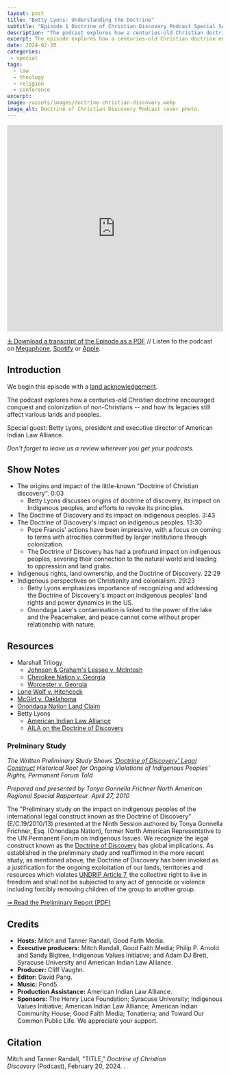 ```yaml
---
layout: post
title: "Betty Lyons: Understanding the Doctrine" 
subtitle: "Episode 1 Doctrine of Christian Discovery Podcast Special Season"
description: "The podcast explores how a centuries-old Christian doctrine encouraged conquest and colonization of non-Christians -- and how its legacies still affect various lands and peoples. Special guest: Betty Lyons, president and executive director of American Indian Law Alliance."
excerpt: The episode explores how a centuries-old Christian doctrine encouraged conquest and colonization of non-Christians -- and how its legacies still affect various lands and peoples."
date: 2024-02-20
categories: 
 - special
tags: 
  - law
  - theology
  - religion
  - conference
excerpt: 
image: /assets/images/doctrine-christian-discovery.webp
image_alt: Doctrine of Christian Discovery Podcast cover photo.
---
```

<iframe src="https://playlist.megaphone.fm/?p=AOOOI2818414790" width="100%" height="482" frameborder="0"></iframe>

[⤓ Download a transcript of the Episode as a PDF](/assets/pdfs/special/01-Betty-Lyons-Understanding-the-Doctrine-of-Christian-Discovery.pdf) //  Listen to the podcast on [Megaphone](https://goodfaithmedia.org/doctrine-of-christian-discovery/), [Spotify](https://open.spotify.com/show/4VnMhbq2UJbu3fdehsQ66I) or [Apple](https://podcasts.apple.com/us/podcast/doctrine-of-christian-discovery/id1729219360). 
  
## Introduction

We begin this episode with a [land acknowledgement](https://podcast.doctrineofdiscovery.org/land/).

The podcast explores how a centuries-old Christian doctrine encouraged conquest and colonization of non-Christians -- and how its legacies still affect various lands and peoples.

Special guest: Betty Lyons, president and executive director of American Indian Law Alliance. 

*Don't forget to leave us a review wherever you get your podcasts.*


## Show Notes
- The origins and impact of the little-known "Doctrine of Christian discovery". 0:03
  - Betty Lyons discusses origins of doctrine of discovery, its impact on Indigenous peoples, and efforts to revoke its principles.
- The Doctrine of Discovery and its impact on indigenous peoples. 3:43
- The Doctrine of Discovery's impact on indigenous peoples. 13:30
  - Pope Francis' actions have been impressive, with a focus on coming to terms with atrocities committed by larger institutions through colonization.
  - The Doctrine of Discovery has had a profound impact on indigenous peoples, severing their connection to the natural world and leading to oppression and land grabs.
- Indigenous rights, land ownership, and the Doctrine of Discovery. 22:29
- Indigenous perspectives on Christianity and colonialism. 29:23
  - Betty Lyons emphasizes importance of recognizing and addressing the Doctrine of Discovery's impact on indigenous peoples' land rights and power dynamics in the US.
  - Onondaga Lake's contamination is linked to the power of the lake and the Peacemaker, and peace cannot come without proper relationship with nature.


## Resources
* Marshall Trilogy
  * [Johnson & Graham's Lessee v. McIntosh](https://www.oyez.org/cases/1789-1850/21us543)
  * [Cherokee Nation v. Georgia](https://supreme.justia.com/cases/federal/us/30/1/)
  * [Worcester v. Georgia](https://www.oyez.org/cases/1789-1850/31us515)
* [Lone Wolf v. Hitchcock](https://supreme.justia.com/cases/federal/us/187/553/)
* [McGirt v. Oaklahoma](https://www.supremecourt.gov/opinions/19pdf/18-9526_9okb.pdf)
* [Onondaga Nation Land Claim](https://www.onondaganation.org/land-rights/)
* Betty Lyons
  * [American Indian Law Alliance](https://aila.ngo/)
  * [AILA on the Doctrine of Discovery](https://aila.ngo/issues/doctrine-of-discovery/)

### Prelminary Study
*The Written Preliminary Study Shows *[*'Doctrine of Discovery' Legal Construct*](https://aila.ngo/wp-content/uploads/2010/09/DOD5.pdf)* Historical Root for Ongoing Violations of Indigenous Peoples' Rights, Permanent Forum Told*

*Prepared and presented by Tonya Gonnella Frichner North American Regional Special Rapporteur  April 27, 2010*

The "Preliminary study on the impact on indigenous peoples of the international legal construct known as the Doctrine of Discovery" (E/C.19/2010/13) presented at the Ninth Session authored by Tonya Gonnella Frichner, Esq. (Onondaga Nation), former North American Representative to the UN Permanent Forum on Indigenous Issues. We recognize the legal construct known as the [Doctrine of Discovery](https://aila.ngo/issues/doctrine-of-discovery/) has global implications. As established in the preliminary study and reaffirmed in the more recent study, as mentioned above, the Doctrine of Discovery has been invoked as a justification for the ongoing exploitation of our lands, territories and resources which violates [UNDRIP Article 7](https://www.un.org/development/desa/indigenouspeoples/wp-content/uploads/sites/19/2018/11/UNDRIP_E_web.pdf), the collective right to live in freedom and shall not be subjected to any act of genocide or violence including forcibly removing children of the group to another group. 

[➞ Read the Preliminary Report (PDF)](https://aila.ngo/wp-content/uploads/2010/09/DOD5.pdf)

## Credits

- **Hosts:** Mitch and Tanner Randall, Good Faith Media.
- **Executive producers:** Mitch Randall, Good Faith Media; Philip P. Arnold and Sandy Bigtree, Indigenous Values Initiative; and Adam DJ Brett, Syracuse University and American Indian Law Alliance.
- **Producer:** Cliff Vaughn.
- **Editor:** David Pang.
- **Music:** Pond5.
- **Production Assistance:** American Indian Law Alliance.
- **Sponsors:** The Henry Luce Foundation; Syracuse
University; Indigenous Values Initiative; American Indian Law Alliance; American Indian Community House; Good Faith Media; Tonatierra; and
Toward Our Common Public Life. We appreciate your support.

## Citation

Mitch and Tanner Randall, "TITLE," _Doctrine of Christian Discovery_ (Podcast), February 20, 2024. <LINK>.